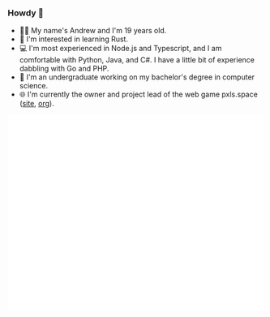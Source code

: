 ### Howdy 👋

<!--
**FlyingSixtySix/FlyingSixtySix** is a ✨ _special_ ✨ repository because its `README.md` (this file) appears on your GitHub profile.

Here are some ideas to get you started:

- 🔭 I’m currently working on ...
- 🌱 I’m currently learning ...
- 👯 I’m looking to collaborate on ...
- 🤔 I’m looking for help with ...
- 💬 Ask me about ...
- 📫 How to reach me: ...
- 😄 Pronouns: ...
- ⚡ Fun fact: ...
-->

- 👨‍💻 My name's Andrew and I'm 19 years old.
- :seedling: I'm interested in learning Rust.
- :computer: I'm most experienced in Node.js and Typescript, and I am comfortable with Python, Java, and C#. I have a little bit of experience dabbling with Go and PHP.
- :book: I'm an undergraduate working on my bachelor's degree in computer science.
- :globe_with_meridians: I'm currently the owner and project lead of the web game pxls.space ([site](https://pxls.space/), [org](https://github.com/pxlsspace/)).

<img src="https://raw.githubusercontent.com/FlyingSixtySix/FlyingSixtySix/main/github-metrics.svg">
